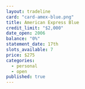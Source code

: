 ```yaml
---
layout: tradeline
card: "card-amex-blue.png"
title: American Express Blue
credit_limit: "$2,000"
date_open: 2006
balance: "0%"
statement_date: 17th
slots_available: 7
price: $275
categories: 
  - personal
  - open
published: true
---
```


